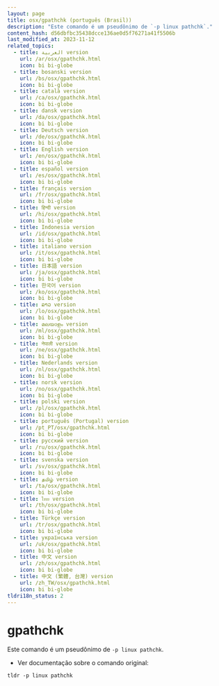 ```yaml
---
layout: page
title: osx/gpathchk (português (Brasil))
description: "Este comando é um pseudônimo de `-p linux pathchk`."
content_hash: d56dbfbc35438dcce136ae0d5f76271a41f5506b
last_modified_at: 2023-11-12
related_topics:
  - title: العربية version
    url: /ar/osx/gpathchk.html
    icon: bi bi-globe
  - title: bosanski version
    url: /bs/osx/gpathchk.html
    icon: bi bi-globe
  - title: català version
    url: /ca/osx/gpathchk.html
    icon: bi bi-globe
  - title: dansk version
    url: /da/osx/gpathchk.html
    icon: bi bi-globe
  - title: Deutsch version
    url: /de/osx/gpathchk.html
    icon: bi bi-globe
  - title: English version
    url: /en/osx/gpathchk.html
    icon: bi bi-globe
  - title: español version
    url: /es/osx/gpathchk.html
    icon: bi bi-globe
  - title: français version
    url: /fr/osx/gpathchk.html
    icon: bi bi-globe
  - title: हिन्दी version
    url: /hi/osx/gpathchk.html
    icon: bi bi-globe
  - title: Indonesia version
    url: /id/osx/gpathchk.html
    icon: bi bi-globe
  - title: italiano version
    url: /it/osx/gpathchk.html
    icon: bi bi-globe
  - title: 日本語 version
    url: /ja/osx/gpathchk.html
    icon: bi bi-globe
  - title: 한국어 version
    url: /ko/osx/gpathchk.html
    icon: bi bi-globe
  - title: ລາວ version
    url: /lo/osx/gpathchk.html
    icon: bi bi-globe
  - title: മലയാളം version
    url: /ml/osx/gpathchk.html
    icon: bi bi-globe
  - title: नेपाली version
    url: /ne/osx/gpathchk.html
    icon: bi bi-globe
  - title: Nederlands version
    url: /nl/osx/gpathchk.html
    icon: bi bi-globe
  - title: norsk version
    url: /no/osx/gpathchk.html
    icon: bi bi-globe
  - title: polski version
    url: /pl/osx/gpathchk.html
    icon: bi bi-globe
  - title: português (Portugal) version
    url: /pt_PT/osx/gpathchk.html
    icon: bi bi-globe
  - title: русский version
    url: /ru/osx/gpathchk.html
    icon: bi bi-globe
  - title: svenska version
    url: /sv/osx/gpathchk.html
    icon: bi bi-globe
  - title: தமிழ் version
    url: /ta/osx/gpathchk.html
    icon: bi bi-globe
  - title: ไทย version
    url: /th/osx/gpathchk.html
    icon: bi bi-globe
  - title: Türkçe version
    url: /tr/osx/gpathchk.html
    icon: bi bi-globe
  - title: українська version
    url: /uk/osx/gpathchk.html
    icon: bi bi-globe
  - title: 中文 version
    url: /zh/osx/gpathchk.html
    icon: bi bi-globe
  - title: 中文 (繁體, 台灣) version
    url: /zh_TW/osx/gpathchk.html
    icon: bi bi-globe
tldri18n_status: 2
---
```

# gpathchk

Este comando é um pseudônimo de `-p linux pathchk`.

- Ver documentação sobre o comando original:

`tldr -p linux pathchk`
